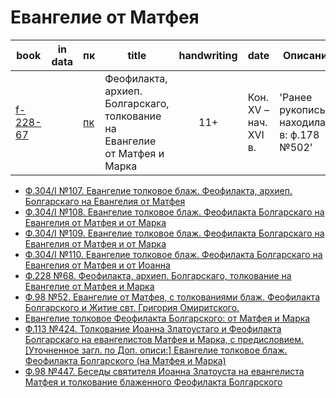 # Евангелие от Матфея

| book                                                   | in data                                                           | пк                                                                                   | title                                                                      | handwriting | date                                         | Описание                                  |
|--------------------------------------------------------|-------------------------------------------------------------------|--------------------------------------------------------------------------------------|----------------------------------------------------------------------------|:-----------:|----------------------------------------------|-------------------------------------------|
| [f-228-67](https://lib-fond.ru/lib-rgb/228/f-228-67)   |                                                                   | [пк](../../../../../pravoslavie/bibliya/novyj_zavet/evangel/tolkovoye/f-228-67.pdf)  | Феофилакта, архиеп. Болгарскаго, толкование на Евангелие от Матфея и Марка |     11+     | Кон. XV – нач. XVI в.                        | 'Ранее рукопись находилась в: ф.178 №502' |

- [Ф.304/I №107. Евангелие толковое блаж. Феофилакта, архиеп. Болгарскаго на Евангелия от Матфея](https://lib-fond.ru/lib-rgb/304-i/f-304i-107)
- [Ф.304/I №108. Евангелие толковое блаж. Феофилакта Болгарскаго на Евангелия от Матфея и от Марка](https://lib-fond.ru/lib-rgb/304-i/f-304i-108)
- [Ф.304/I №109. Евангелие толковое блаж. Феофилакта Болгарскаго на Евангелия от Матфея и от Марка](https://lib-fond.ru/lib-rgb/304-i/f-304i-109)
- [Ф.304/I №110. Евангелие толковое блаж. Феофилакта Болгарскаго на Евангелия от Матфея и от Иоанна](https://lib-fond.ru/lib-rgb/304-i/f-304i-110)
- [Ф.228 №68. Феофилакта, архиеп. Болгарскаго, толкование на Евангелие от Матфея и Марка](https://lib-fond.ru/lib-rgb/228/f-228-68)
- [Ф.98 №52. Евангелие от Матфея, с толкованиями блаж. Феофилакта Болгарского и Житие свт. Григория Омиритского.](https://lib-fond.ru/lib-rgb/98/f-98-52)
- [Евангелие толковое Феофилакта Болгарского: от Матфея и Марка](https://kp.rusneb.ru/item/material/evangelie-uchitelnoe-evangelie-tolkovoe-feofilakta-bolgarskogo-ot-matfeya-i-marka-feofilakt-arhiep-bolgarskiy-xi-xii-v)
- [Ф.113 №424. Толкование Иоанна Златоустаго и Феофилакта Болгарскаго на евангелистов Матфея и Марка, с предисловием. [Уточненное загл. по Доп. описи:] Евангелие толковое блаж. Феофилакта Болгарского (на Матфея и Марка)](https://lib-fond.ru/lib-rgb/113/f-113-424)
- [Ф.98 №447. Беседы святителя Иоанна Златоуста на евангелиста Матфея и толкование блаженного Феофилакта Болгарского](https://lib-fond.ru/lib-rgb/98/f-98-447)